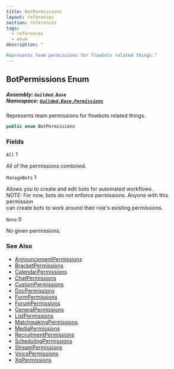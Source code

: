 ```yaml
---
title: BotPermissions
layout: references
section: references
tags:
  - references
  - enum
description: "

Represents team permissions for flowbots related things."
---
```


## BotPermissions Enum
##### **Assembly:** `Guilded.Base`<br/>**Namespace:** [`Guilded.Base.Permissions`](Guilded.Base.Permissions 'Guilded.Base.Permissions')

Represents team permissions for flowbots related things.

```csharp
public enum BotPermissions
```
### Fields

<a name='Guilded.Base.Permissions.BotPermissions.All'></a>

`All` 1

All of the permissions combined.

<a name='Guilded.Base.Permissions.BotPermissions.ManageBots'></a>

`ManageBots` 1

Allows you to create and edit bots for automated workflows.  
NOTE: For now, bots do not enforce permissions. Anyone with this permission  
can create bots to work around their role's existing permissions.

<a name='Guilded.Base.Permissions.BotPermissions.None'></a>

`None` 0

No given permissions.

### See Also
- [AnnouncementPermissions](AnnouncementPermissions 'Guilded.Base.Permissions.AnnouncementPermissions')
- [BracketPermissions](BracketPermissions 'Guilded.Base.Permissions.BracketPermissions')
- [CalendarPermissions](CalendarPermissions 'Guilded.Base.Permissions.CalendarPermissions')
- [ChatPermissions](ChatPermissions 'Guilded.Base.Permissions.ChatPermissions')
- [CustomPermissions](CustomPermissions 'Guilded.Base.Permissions.CustomPermissions')
- [DocPermissions](DocPermissions 'Guilded.Base.Permissions.DocPermissions')
- [FormPermissions](FormPermissions 'Guilded.Base.Permissions.FormPermissions')
- [ForumPermissions](ForumPermissions 'Guilded.Base.Permissions.ForumPermissions')
- [GeneralPermissions](GeneralPermissions 'Guilded.Base.Permissions.GeneralPermissions')
- [ListPermissions](ListPermissions 'Guilded.Base.Permissions.ListPermissions')
- [MatchmakingPermissions](MatchmakingPermissions 'Guilded.Base.Permissions.MatchmakingPermissions')
- [MediaPermissions](MediaPermissions 'Guilded.Base.Permissions.MediaPermissions')
- [RecruitmentPermissions](RecruitmentPermissions 'Guilded.Base.Permissions.RecruitmentPermissions')
- [SchedulingPermissions](SchedulingPermissions 'Guilded.Base.Permissions.SchedulingPermissions')
- [StreamPermissions](StreamPermissions 'Guilded.Base.Permissions.StreamPermissions')
- [VoicePermissions](VoicePermissions 'Guilded.Base.Permissions.VoicePermissions')
- [XpPermissions](XpPermissions 'Guilded.Base.Permissions.XpPermissions')